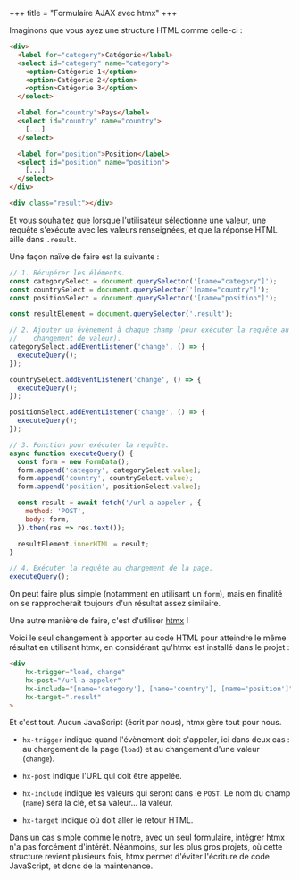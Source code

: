 +++
title = "Formulaire AJAX avec htmx"
+++

Imaginons que vous ayez une structure HTML comme celle-ci :

```html
<div>
  <label for="category">Catégorie</label>
  <select id="category" name="category">
    <option>Catégorie 1</option>
    <option>Catégorie 2</option>
    <option>Catégorie 3</option>
  </select>

  <label for="country">Pays</label>
  <select id="country" name="country">
    [...]
  </select>

  <label for="position">Position</label>
  <select id="position" name="position">
    [...]
  </select>
</div>

<div class="result"></div>
```

Et vous souhaitez que lorsque l'utilisateur sélectionne une valeur, une requête s'exécute avec les valeurs renseignées, et que la réponse HTML aille dans `.result`.

Une façon naïve de faire est la suivante :

```js
// 1. Récupérer les éléments.
const categorySelect = document.querySelector('[name="category"]');
const countrySelect = document.querySelector('[name="country"]');
const positionSelect = document.querySelector('[name="position"]');

const resultElement = document.querySelector('.result');

// 2. Ajouter un évènement à chaque champ (pour exécuter la requête au
//    changement de valeur).
categorySelect.addEventListener('change', () => {
  executeQuery();
});

countrySelect.addEventListener('change', () => {
  executeQuery();
});

positionSelect.addEventListener('change', () => {
  executeQuery();
});

// 3. Fonction pour exécuter la requête.
async function executeQuery() {
  const form = new FormData();
  form.append('category', categorySelect.value);
  form.append('country', countrySelect.value);
  form.append('position', positionSelect.value);

  const result = await fetch('/url-a-appeler', {
    method: 'POST',
    body: form,
  }).then(res => res.text());

  resultElement.innerHTML = result;
}

// 4. Exécuter la requête au chargement de la page.
executeQuery();
```

On peut faire plus simple (notamment en utilisant un `form`), mais en finalité on se rapprocherait toujours d'un résultat assez similaire.

Une autre manière de faire, c'est d'utiliser [htmx](https://htmx.org/) !

Voici le seul changement à apporter au code HTML pour atteindre le même résultat en utilisant htmx, en considérant qu'htmx est installé dans le projet :

```html
<div
    hx-trigger="load, change"
    hx-post="/url-a-appeler"
    hx-include="[name='category'], [name='country'], [name='position']"
    hx-target=".result"
>
```

Et c'est tout. Aucun JavaScript (écrit par nous), htmx gère tout pour nous.

- `hx-trigger` indique quand l'évènement doit s'appeler, ici dans deux cas : au chargement de la page (`load`) et au changement d'une valeur (`change`).

- `hx-post` indique l'URL qui doit être appelée.

- `hx-include` indique les valeurs qui seront dans le `POST`. Le nom du champ (`name`) sera la clé, et sa valeur... la valeur.

- `hx-target` indique où doit aller le retour HTML.

Dans un cas simple comme le notre, avec un seul formulaire, intégrer htmx n'a pas forcément d'intérêt. Néanmoins, sur les plus gros projets, où cette structure revient plusieurs fois, htmx permet d'éviter l'écriture de code JavaScript, et donc de la maintenance.
